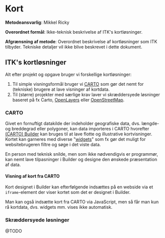 # Kort

**Metodeansvarlig**: Mikkel Ricky

**Overordnet formål**: Ikke-teknisk beskrivelse af ITK's kortløsninger.

**Afgrænsning af metode**: Overordnet beskrivelse af kortløsninger som
ITK tilbyder. Tekniske detaljer vil ikke blive beskrevet i dette
dokument.

## ITK's kortløsninger

Alt efter projekt og opgave bruger vi forskellige kortløsninger:

1. Til simple visningsformål bruger vi [CARTO](https://carto.com/) som
   gør det nemt for (tekniske) brugere at lave visninger af kortdata.
2. Til (større) projekter med særlige krav laver vi skræddersyede
   løsninger baseret på fx Carto,
   [OpenLayers](https://openlayers.org/) eller
   [OpenStreetMap](https://www.openstreetmap.org/).

### CARTO

Givet en fornuftigt datakilde der indeholder geografiske data,
dvs. længde- og breddegrad eller polygoner, kan data importeres i
CARTO hvorefter [(CARTO) Builder](https://carto.com/builder/) kan
bruges til at lave flotte og illustrative kortvisninger. Kortet kan
garneres med diverse
"[widgets](https://carto.com/learn/guides/widgets/exploring-widgets)"
som fx gør det muligt for websitebrugeren filtre og søge i det viste
data.

En person med teknisk snilde, men som ikke nødvendigvis er programmør,
kan nemt lave tilpasninger i Builder og designe den ønskede
præsentation af data.

#### Visning af kort fra CARTO

Kort designet i Builder kan efterfølgende indsættes på en webside via et
`iframe`-element der viser kortet som det er designet i Builder.

Man kan også indsætte kort fra CARTO via JavaScript, men så får man
kun rå kortdata, dvs. widgets mm. vises ikke automatisk.

### Skræddersyede løsninger

@TODO

